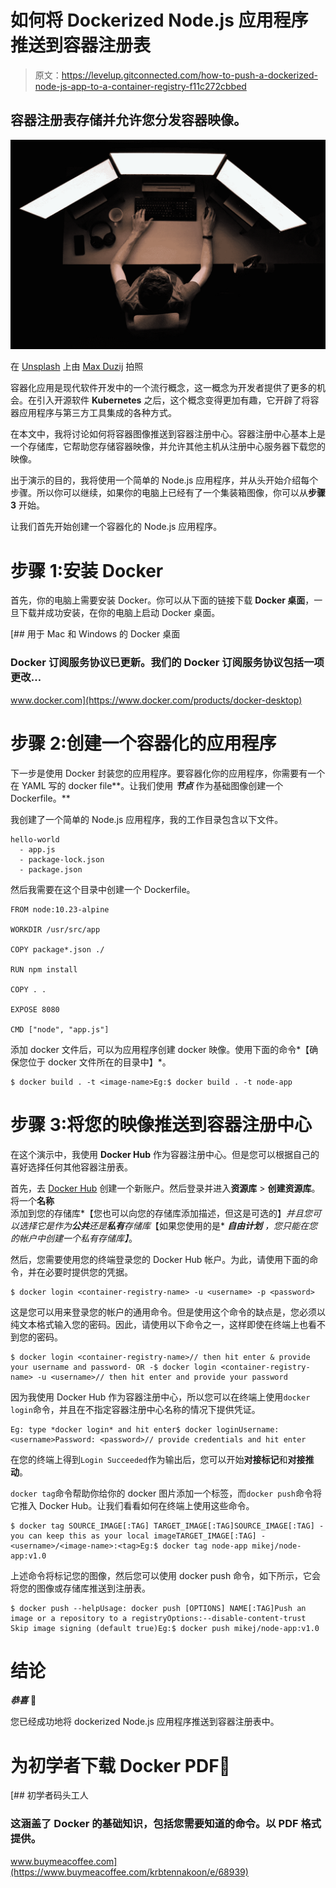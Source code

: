 # 如何将 Dockerized Node.js 应用程序推送到容器注册表

> 原文：<https://levelup.gitconnected.com/how-to-push-a-dockerized-node-js-app-to-a-container-registry-f11c272cbbed>

## 容器注册表存储并允许您分发容器映像。

![](img/445328e1d3d41356e1a382199e958fef.png)

在 [Unsplash](https://unsplash.com/s/photos/programming?utm_source=unsplash&utm_medium=referral&utm_content=creditCopyText) 上由 [Max Duzij](https://unsplash.com/@max_duz?utm_source=unsplash&utm_medium=referral&utm_content=creditCopyText) 拍照

容器化应用是现代软件开发中的一个流行概念，这一概念为开发者提供了更多的机会。在引入开源软件 **Kubernetes** 之后，这个概念变得更加有趣，它开辟了将容器应用程序与第三方工具集成的各种方式。

在本文中，我将讨论如何将容器图像推送到容器注册中心。容器注册中心基本上是一个存储库，它帮助您存储容器映像，并允许其他主机从注册中心服务器下载您的映像。

出于演示的目的，我将使用一个简单的 Node.js 应用程序，并从头开始介绍每个步骤。所以你可以继续，如果你的电脑上已经有了一个集装箱图像，你可以从**步骤 3** 开始。

让我们首先开始创建一个容器化的 Node.js 应用程序。

# 步骤 1:安装 Docker

首先，你的电脑上需要安装 Docker。你可以从下面的链接下载 **Docker 桌面**，一旦下载并成功安装，在你的电脑上启动 Docker 桌面。

[](https://www.docker.com/products/docker-desktop) [## 用于 Mac 和 Windows 的 Docker 桌面

### Docker 订阅服务协议已更新。我们的 Docker 订阅服务协议包括一项更改…

www.docker.com](https://www.docker.com/products/docker-desktop) 

# 步骤 2:创建一个容器化的应用程序

下一步是使用 Docker 封装您的应用程序。要容器化你的应用程序，你需要有一个在 YAML 写的 docker file**。让我们使用 ***节点*** 作为基础图像创建一个 Dockerfile。**

我创建了一个简单的 Node.js 应用程序，我的工作目录包含以下文件。

```
hello-world
  - app.js
  - package-lock.json
  - package.json
```

然后我需要在这个目录中创建一个 Dockerfile。

```
FROM node:10.23-alpine

WORKDIR /usr/src/app

COPY package*.json ./

RUN npm install

COPY . .

EXPOSE 8080

CMD ["node", "app.js"]
```

添加 docker 文件后，可以为应用程序创建 docker 映像。使用下面的命令*【确保您位于 docker 文件所在的目录中】*。

```
$ docker build . -t <image-name>Eg:$ docker build . -t node-app
```

# 步骤 3:将您的映像推送到容器注册中心

在这个演示中，我使用 **Docker Hub** 作为容器注册中心。但是您可以根据自己的喜好选择任何其他容器注册表。

首先，去 [Docker Hub](https://hub.docker.com/signup) 创建一个新账户。然后登录并进入**资源库** > **创建资源库**。将一个**名称**添加到您的存储库*【您也可以向您的存储库添加描述，但这是可选的】*并且您可以选择它是作为**公共**还是**私有**存储库*【如果您使用的是* ***自由计划*** *，您只能在您的帐户中创建一个私有存储库】*。

然后，您需要使用您的终端登录您的 Docker Hub 帐户。为此，请使用下面的命令，并在必要时提供您的凭据。

```
$ docker login <container-registry-name> -u <username> -p <password>
```

这是您可以用来登录您的帐户的通用命令。但是使用这个命令的缺点是，您必须以纯文本格式输入您的密码。因此，请使用以下命令之一，这样即使在终端上也看不到您的密码。

```
$ docker login <container-registry-name>// then hit enter & provide your username and password- OR -$ docker login <container-registry-name> -u <username>// then hit enter and provide your password
```

因为我使用 Docker Hub 作为容器注册中心，所以您可以在终端上使用`docker login`命令，并且在不指定容器注册中心名称的情况下提供凭证。

```
Eg: type *docker login* and hit enter$ docker loginUsername: <username>Password: <password>// provide credentials and hit enter
```

在您的终端上得到`Login Succeeded`作为输出后，您可以开始**对接标记**和**对接推动**。

`docker tag`命令帮助你给你的 docker 图片添加一个标签，而`docker push`命令将它推入 Docker Hub。让我们看看如何在终端上使用这些命令。

```
$ docker tag SOURCE_IMAGE[:TAG] TARGET_IMAGE[:TAG]SOURCE_IMAGE[:TAG] - you can keep this as your local imageTARGET_IMAGE[:TAG] - <username>/<image-name>:<tag>Eg:$ docker tag node-app mikej/node-app:v1.0
```

上述命令将标记您的图像，然后您可以使用 docker push 命令，如下所示，它会将您的图像或存储库推送到注册表。

```
$ docker push --helpUsage: docker push [OPTIONS] NAME[:TAG]Push an image or a repository to a registryOptions:--disable-content-trust   Skip image signing (default true)Eg:$ docker push mikej/node-app:v1.0
```

# 结论

***恭喜*** 🎉

您已经成功地将 dockerized Node.js 应用程序推送到容器注册表中。

# 为初学者下载 Docker PDF🎉

[](https://www.buymeacoffee.com/krbtennakoon/e/68939) [## 初学者码头工人

### 这涵盖了 Docker 的基础知识，包括您需要知道的命令。以 PDF 格式提供。

www.buymeacoffee.com](https://www.buymeacoffee.com/krbtennakoon/e/68939)